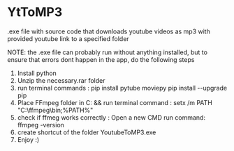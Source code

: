 # YtToMP3
.exe file with source code that downloads youtube videos as mp3 with provided youtube link to a specified folder

NOTE: the .exe file can probably run without anything installed, but to ensure that errors dont happen in the app, do the following steps

1. Install python
2. Unzip the necessary.rar folder
3. run terminal commands : pip install pytube moviepy 
			   pip install --upgrade pip
4. Place FFmpeg folder in C: && run terminal command : setx /m PATH "C:\ffmpeg\bin;%PATH%"
5. check if ffmeg works correctly :
		Open a new CMD 
		run command: ffmpeg -version
6. create  shortcut of the folder YoutubeToMP3.exe
7. Enjoy :)


